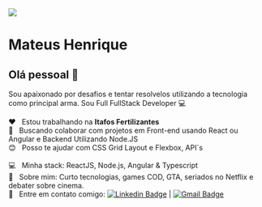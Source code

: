 <img width="auto" src="https://github.com/tgmarinho/tgmarinho/blob/master/banner.png">


# Mateus Henrique

## Olá pessoal 👋
Sou apaixonado por desafios e tentar resolvelos utilizando a tecnologia como principal arma.
Sou Full FullStack Developer :computer: 

 :hearts:  &nbsp; Estou trabalhando na **Itafos Fertilizantes**
 <br/> :purple_heart: &nbsp; Buscando colaborar com projetos em Front-end usando React ou Angular e Backend Utilizando Node.JS
 <br/> :blush: &nbsp; Posso te ajudar com CSS Grid Layout e Flexbox, API´s  
 <br/> :computer: &nbsp; Minha stack: ReactJS, Node.js, Angular & Typescript
 <br/> 💬  &nbsp; Sobre mim: Curto tecnologias, games COD, GTA, seriados no Netflix e debater sobre cinema.
 <br/> :email: &nbsp; Entre em contato comigo: [![Linkedin Badge](https://img.shields.io/badge/-MateusHenrique-blue?style=flat-square&logo=Linkedin&logoColor=white&link=https://www.linkedin.com/in/mateus-henrique-silva-483071185/)](https://www.linkedin.com/in/mateus-henrique-silva-483071185/) 
| 
[![Gmail Badge](https://img.shields.io/badge/-mateushbsb@gmail.com-c14438?style=flat-square&logo=Gmail&logoColor=white&link=mailto:mateushbsb@gmail.com)](mailto:mateushbsb@gmail.com)
